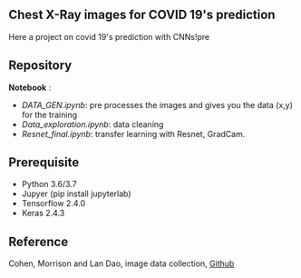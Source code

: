 
## Chest X-Ray images for COVID 19's prediction

Here a project on covid 19's prediction with CNNs!pre



## Repository


__Notebook__ : 
  + _DATA_GEN.ipynb_: pre processes the images and gives you the data (x,y) for the training 
  + _Data_exploration.ipynb_: data cleaning
  + _Resnet_final.ipynb_: transfer learning with Resnet, GradCam.

  
  
## Prerequisite

  + Python 3.6/3.7
  + Jupyer (pip install jupyterlab)
  + Tensorflow 2.4.0 
  + Keras 2.4.3
  
## Reference

Cohen, Morrison and Lan Dao, image data collection, [Github](https://github.com/ieee8023/covid-chestxray-dataset)
